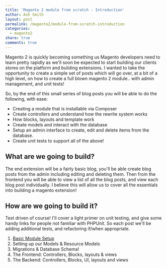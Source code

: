 ```yaml
---
title: 'Magento 2 module from scratch - Introduction'
author: Ash Smith
layout: post
permalink: /magento2/module-from-scratch-introduction
categories:
  - magento2
share: true
comments: true
---
```


Magento 2 is quickly becoming something us Magento developers need to learn pretty rapidly as we'll soon be expected to start building our clients stores on the platform and building extensions. I wanted to take the opportunity to create a simple set of posts which will go over, at a bit of a high level, on how to create a full blown magento 2 module.. with admin management, and unit tests!

So, by the end of this small series of blog posts you will be able to do the following, with ease:

- Creating a module that is installable via Composer
- Create controllers and understand how the rewrite system works
- How blocks, layouts and template work
- Create models and interact with the database
- Setup an admin interface to create, edit and delete items from the database.
- Create unit tests to support all of the above!

## What are we going to build?
The end extension will be a fairly basic blog, you'll be able create blog posts from the admin including editing and deleting them. Then from the frontend you will be able to view a list of all the blog posts, and view each blog post individually. I believe this will allow us to cover all the essentials into building a magento extension!

## How are we going to build it?
Test driven of course! I'll cover a light primer on unit testing, and give some handy links for people not familiar with PHPUnit. So each post we'll be adding additional tests, and refactoring if/when appropriate.

1. [Basic Module Setup](/magento2/module-from-scratch-module-part-1-setup/)
2. Setting up our Models & Resource Models
3. Migrations & Database Schema!
4. The Frontend: Controllers, Blocks, layouts & views
5. The Backend: Controllers, Blocks, UI, layouts and views
